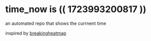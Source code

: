 # time_now is (( 1723993200817 ))

an automated repo that shows the currnent time

inspired by [breakingheatmap](https://github.com/breakingheatmap/breakingheatmap)